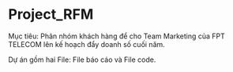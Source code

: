 # Project_RFM
Mục tiêu: Phân nhóm khách hàng để cho Team Marketing của FPT TELECOM lên kế hoạch đẩy doanh số cuối năm.

Dự án gồm hai File: File báo cáo và File code.
